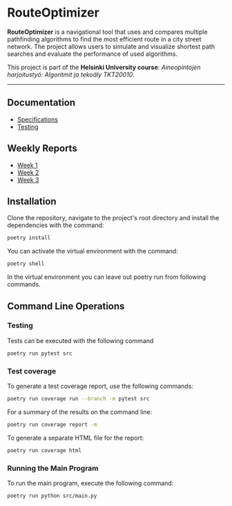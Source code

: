 # RouteOptimizer

  

**RouteOptimizer** is a navigational tool that uses and compares multiple pathfinding algorithms to find the most efficient route in a city street network. The project allows users to simulate and visualize shortest path searches and evaluate the performance of used algorithms.

  

This project is part of the **Helsinki University course**: _Aineopintojen harjoitustyö: Algoritmit ja tekoäly TKT20010_.

---

## Documentation
- [Specifications](./documentation/specifications.md)
- [Testing](./documentation/testing.md)

## Weekly Reports
- [Week 1](./documentation/week1.md)
- [Week 2](./documentation/week2.md)
- [Week 3](./documentation/week3.md)

## Installation

Clone the repository, navigate to the project's root directory and install the dependencies with the command:
```bash
poetry install
```
You can activate the virtual environment with the command:
```bash
poetry shell
```

In the virtual environment you can leave out poetry run from following commands.

## Command Line Operations
### Testing

Tests can be executed with the following command
```bash
poetry run pytest src
```

### Test coverage

To generate a test coverage report, use the following commands:
```bash
poetry run coverage run --branch -m pytest src
```

For a summary of the results on the command line:
```bash
poetry run coverage report -m
```
To generate a separate HTML file for the report:
```bash
poetry run coverage html
```
### Running the Main Program
To run the main program, execute the following command:
```bash
poetry run python src/main.py
```